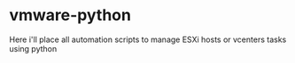# vmware-python
Here i'll place all automation scripts to manage ESXi hosts or vcenters tasks using python
